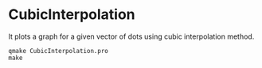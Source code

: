 # CubicInterpolation

It plots a graph for a given vector of dots using cubic interpolation method.
``` 
qmake CubicInterpolation.pro
make
```
